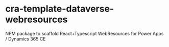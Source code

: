 # cra-template-dataverse-webresources
NPM package to scaffold React+Typescript WebResources for Power Apps / Dynamics 365 CE
